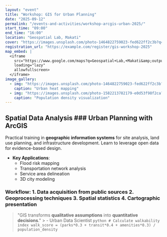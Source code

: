 ```yaml
---
layout: "event"
title: "Workshop: GIS for Urban Planning"
date: "2025-09-12"
permalink: "/events-and-activities/workshop-arcgis-urban-2025/"
start_time: "09:00"
end_time: "16:00"
location: "Geospatial Lab, Makati"
cover: "https://images.unsplash.com/photo-1464822759023-fed622ff2c3b?q=80&w=1740&auto=format&fit=crop&ixlib=rb-4.1.0&ixid=M3wxMjA3fDB8MHxwaG90by1wYWdlfHx8fGVufDB8fHx8fA%3D%3D"
registration_url: "https://example.com/register/gis-workshop-2025"
map_embed: |
  <iframe
    src="https://www.google.com/maps?q=Geospatial+Lab,+Makati&amp;output=embed"
    loading="lazy"
    allowfullscreen>
  </iframe>
image_gallery:
  - img: "https://images.unsplash.com/photo-1464822759023-fed622ff2c3b?q=80&w=1740&auto=format&fit=crop&ixlib=rb-4.1.0&ixid=M3wxMjA3fDB8MHxwaG90by1wYWdlfHx8fGVufDB8fHx8fA%3D%3D"
    caption: "Urban heat mapping"
  - img: "https://images.unsplash.com/photo-1582213782179-e0d53f98f2ca?q=80&w=1740&auto=format&fit=crop&ixlib=rb-4.1.0&ixid=M3wxMjA3fDB8MHxwaG90by1wYWdlfHx8fGVufDB8fHx8fA%3D%3D"
    caption: "Population density visualization"
---
```


## Spatial Data Analysis ### Urban Planning with ArcGIS
Practical training in **geographic information systems** for site analysis, land use planning, and infrastructure development. Learn to leverage open data for evidence-based design.
- **Key Applications**:
  - Flood risk mapping
  - Transportation network analysis
  - Service area delineation
  - 3D city modeling

### Workflow: 1. Data acquisition from public sources 2. Geoprocessing techniques 3. Spatial statistics 4. Cartographic presentation
> "GIS transforms **qualitative assumptions** into **quantitative decisions**."   > - Urban Data Scientist
```python # Calculate walkability index walk_score = (parks*0.3 + transit*0.4 + amenities*0.3) / population_density ```